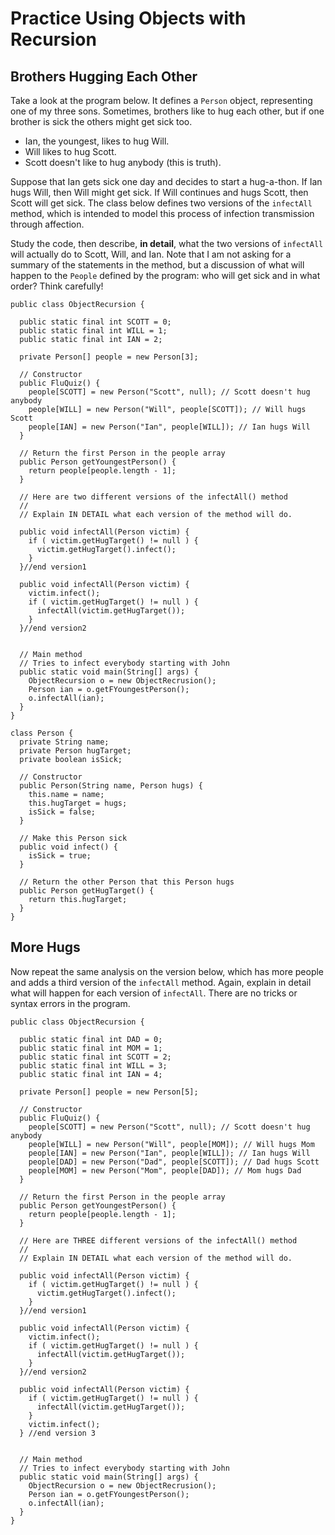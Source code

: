# Practice Using Objects with Recursion

## Brothers Hugging Each Other

Take a look at the program below. It defines a `Person` object, representing one of my three sons. Sometimes, brothers like to hug each other, but if one brother is sick the others might get sick too.

- Ian, the youngest, likes to hug Will.
- Will likes to hug Scott.
- Scott doesn't like to hug anybody (this is truth).

Suppose that Ian gets sick one day and decides to start a hug-a-thon. If Ian hugs Will, then Will might get sick. If Will continues and hugs Scott, then Scott will get sick. The class below defines two versions of the `infectAll` method, which is intended to model this process of infection transmission through affection.

Study the code, then describe, **in detail**, what the two versions of `infectAll` will actually do to Scott, Will, and Ian. Note that I am not asking for a summary of the statements in the method, but a discussion of what will happen to the `People` defined by the program: who will get sick and in what order? Think carefully!

```
public class ObjectRecursion {
  
  public static final int SCOTT = 0;
  public static final int WILL = 1;
  public static final int IAN = 2;
  
  private Person[] people = new Person[3];
  
  // Constructor
  public FluQuiz() {
    people[SCOTT] = new Person("Scott", null); // Scott doesn't hug anybody
    people[WILL] = new Person("Will", people[SCOTT]); // Will hugs Scott
    people[IAN] = new Person("Ian", people[WILL]); // Ian hugs Will
  }
  
  // Return the first Person in the people array
  public Person getYoungestPerson() {
    return people[people.length - 1];
  }
  
  // Here are two different versions of the infectAll() method
  //
  // Explain IN DETAIL what each version of the method will do.
  
  public void infectAll(Person victim) {
    if ( victim.getHugTarget() != null ) {
      victim.getHugTarget().infect();
    }
  }//end version1
  
  public void infectAll(Person victim) {
    victim.infect();
    if ( victim.getHugTarget() != null ) {
      infectAll(victim.getHugTarget());
    }
  }//end version2
  
  
  // Main method
  // Tries to infect everybody starting with John
  public static void main(String[] args) {
    ObjectRecursion o = new ObjectRecrusion();
    Person ian = o.getFYoungestPerson();
    o.infectAll(ian);
  }
}

class Person {
  private String name;
  private Person hugTarget;
  private boolean isSick;
  
  // Constructor
  public Person(String name, Person hugs) {
    this.name = name;
    this.hugTarget = hugs;
    isSick = false;
  }
  
  // Make this Person sick
  public void infect() {
    isSick = true;
  }
  
  // Return the other Person that this Person hugs
  public Person getHugTarget() {
    return this.hugTarget;
  }
}
```


## More Hugs

Now repeat the same analysis on the version below, which has more people and adds a third version of the `infectAll` method. Again, explain in detail what will happen for each version of `infectAll`. There are no tricks or syntax errors in the program.

```
public class ObjectRecursion {
  
  public static final int DAD = 0;
  public static final int MOM = 1;
  public static final int SCOTT = 2;
  public static final int WILL = 3;
  public static final int IAN = 4;

  private Person[] people = new Person[5];
  
  // Constructor
  public FluQuiz() {
    people[SCOTT] = new Person("Scott", null); // Scott doesn't hug anybody
    people[WILL] = new Person("Will", people[MOM]); // Will hugs Mom
    people[IAN] = new Person("Ian", people[WILL]); // Ian hugs Will
    people[DAD] = new Person("Dad", people[SCOTT]); // Dad hugs Scott
    people[MOM] = new Person("Mom", people[DAD]); // Mom hugs Dad
  }
  
  // Return the first Person in the people array
  public Person getYoungestPerson() {
    return people[people.length - 1];
  }
  
  // Here are THREE different versions of the infectAll() method
  //
  // Explain IN DETAIL what each version of the method will do.
  
  public void infectAll(Person victim) {
    if ( victim.getHugTarget() != null ) {
      victim.getHugTarget().infect();
    }
  }//end version1
  
  public void infectAll(Person victim) {
    victim.infect();
    if ( victim.getHugTarget() != null ) {
      infectAll(victim.getHugTarget());
    }
  }//end version2
  
  public void infectAll(Person victim) {
    if ( victim.getHugTarget() != null ) {
      infectAll(victim.getHugTarget());
    }
    victim.infect();
  } //end version 3
  
  
  // Main method
  // Tries to infect everybody starting with John
  public static void main(String[] args) {
    ObjectRecursion o = new ObjectRecrusion();
    Person ian = o.getFYoungestPerson();
    o.infectAll(ian);
  }
}
```
